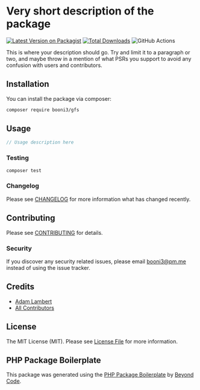 # Very short description of the package

[![Latest Version on Packagist](https://img.shields.io/packagist/v/booni3/gfs.svg?style=flat-square)](https://packagist.org/packages/booni3/gfs)
[![Total Downloads](https://img.shields.io/packagist/dt/booni3/gfs.svg?style=flat-square)](https://packagist.org/packages/booni3/gfs)
![GitHub Actions](https://github.com/booni3/gfs/actions/workflows/main.yml/badge.svg)

This is where your description should go. Try and limit it to a paragraph or two, and maybe throw in a mention of what PSRs you support to avoid any confusion with users and contributors.

## Installation

You can install the package via composer:

```bash
composer require booni3/gfs
```

## Usage

```php
// Usage description here
```

### Testing

```bash
composer test
```

### Changelog

Please see [CHANGELOG](CHANGELOG.md) for more information what has changed recently.

## Contributing

Please see [CONTRIBUTING](CONTRIBUTING.md) for details.

### Security

If you discover any security related issues, please email booni3@pm.me instead of using the issue tracker.

## Credits

-   [Adam Lambert](https://github.com/booni3)
-   [All Contributors](../../contributors)

## License

The MIT License (MIT). Please see [License File](LICENSE.md) for more information.

## PHP Package Boilerplate

This package was generated using the [PHP Package Boilerplate](https://laravelpackageboilerplate.com) by [Beyond Code](http://beyondco.de/).
